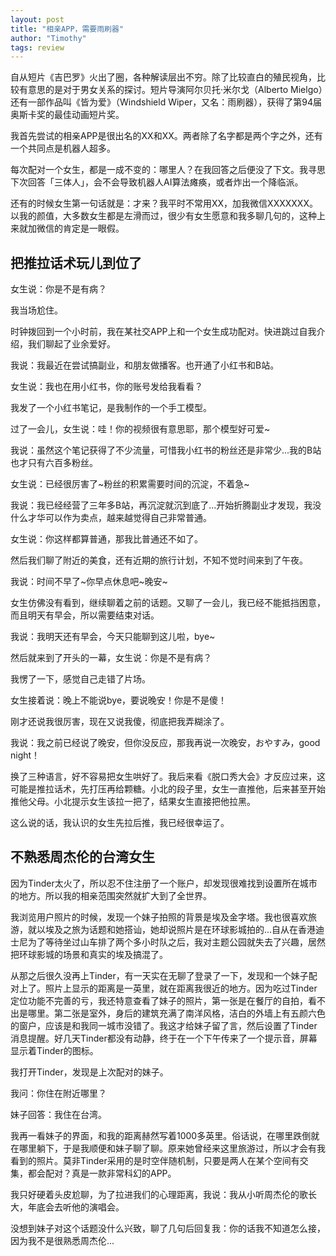 ```yaml
---
layout: post
title: "相亲APP，需要雨刷器"
author: "Timothy"
tags: review 
---
```


自从短片《吉巴罗》火出了圈，各种解读层出不穷。除了比较直白的殖民视角，比较有意思的是对于男女关系的探讨。短片导演阿尔贝托·米尔戈（Alberto Mielgo）还有一部作品叫《皆为爱》（Windshield Wiper，又名：雨刷器），获得了第94届奥斯卡奖的最佳动画短片奖。

我首先尝试的相亲APP是很出名的XX和XX。两者除了名字都是两个字之外，还有一个共同点是机器人超多。

每次配对一个女生，都是一成不变的：哪里人？在我回答之后便没了下文。我寻思下次回答「三体人」，会不会导致机器人AI算法瘫痪，或者炸出一个降临派。

还有的时候女生第一句话就是：才来？我平时不常用XX，加我微信XXXXXXX。以我的颜值，大多数女生都是左滑而过，很少有女生愿意和我多聊几句的，这种上来就加微信的肯定是一眼假。

## 把推拉话术玩儿到位了

女生说：你是不是有病？

我当场尬住。

时钟拨回到一个小时前，我在某社交APP上和一个女生成功配对。快进跳过自我介绍，我们聊起了业余爱好。

我说：我最近在尝试搞副业，和朋友做播客。也开通了小红书和B站。

女生说：我也在用小红书，你的账号发给我看看？

我发了一个小红书笔记，是我制作的一个手工模型。

过了一会儿，女生说：哇！你的视频很有意思耶，那个模型好可爱~

我说：虽然这个笔记获得了不少流量，可惜我小红书的粉丝还是非常少...我的B站也才只有六百多粉丝。

女生说：已经很厉害了~粉丝的积累需要时间的沉淀，不着急~

我说：我已经经营了三年多B站，再沉淀就沉到底了...开始折腾副业才发现，我没什么才华可以作为卖点，越来越觉得自己非常普通。

女生说：你这样都算普通，那我比普通还不如了。

然后我们聊了附近的美食，还有近期的旅行计划，不知不觉时间来到了午夜。

我说：时间不早了~你早点休息吧~晚安~

女生仿佛没有看到，继续聊着之前的话题。又聊了一会儿，我已经不能抵挡困意，而且明天有早会，所以需要结束对话。

我说：我明天还有早会，今天只能聊到这儿啦，bye~

然后就来到了开头的一幕，女生说：你是不是有病？

我愣了一下，感觉自己走错了片场。

女生接着说：晚上不能说bye，要说晚安！你是不是傻！

刚才还说我很厉害，现在又说我傻，彻底把我弄糊涂了。

我说：我之前已经说了晚安，但你没反应，那我再说一次晚安，おやすみ，good night！

换了三种语言，好不容易把女生哄好了。我后来看《脱口秀大会》才反应过来，这可能是推拉话术，先打压再给颗糖。小北的段子里，女生一直推他，后来甚至开始推他父母。小北提示女生该拉一把了，结果女生直接把他拉黑。

这么说的话，我认识的女生先拉后推，我已经很幸运了。

## 不熟悉周杰伦的台湾女生

因为Tinder太火了，所以忍不住注册了一个账户，却发现很难找到设置所在城市的地方。所以我的相亲范围突然就扩大到了全世界。

我浏览用户照片的时候，发现一个妹子拍照的背景是埃及金字塔。我也很喜欢旅游，就以埃及之旅为话题和她搭讪，她却说照片是在环球影城拍的...自从在香港迪士尼为了等待坐过山车排了两个多小时队之后，我对主题公园就失去了兴趣，居然把环球影城的场景和真实的埃及搞混了。

从那之后很久没再上Tinder，有一天实在无聊了登录了一下，发现和一个妹子配对上了。照片上显示的距离是一英里，就在距离我很近的地方。因为吃过Tinder定位功能不完善的亏，我还特意查看了妹子的照片，第一张是在餐厅的自拍，看不出是哪里。第二张是室外，身后的建筑充满了南洋风格，洁白的外墙上有五颜六色的窗户，应该是和我同一城市没错了。我这才给妹子留了言，然后设置了Tinder消息提醒。好几天Tinder都没有动静，终于在一个下午传来了一个提示音，屏幕显示着Tinder的图标。

我打开Tinder，发现是上次配对的妹子。

我问：你住在附近哪里？

妹子回答：我住在台湾。

我再一看妹子的界面，和我的距离赫然写着1000多英里。俗话说，在哪里跌倒就在哪里躺下，于是我顺便和妹子聊了聊。原来她曾经来这里旅游过，所以才会有我看到的照片。莫非Tinder采用的是时空伴随机制，只要是两人在某个空间有交集，都会配对？真是一款非常科幻的APP。

我只好硬着头皮尬聊，为了拉进我们的心理距离，我说：我从小听周杰伦的歌长大，年底会去听他的演唱会。

没想到妹子对这个话题没什么兴致，聊了几句后回复我：你的话我不知道怎么接，因为我不是很熟悉周杰伦...















